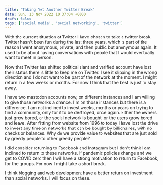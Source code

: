 ```yaml
---
title: 'Taking Yet Another Twitter Break'
date: Sun, 13 Nov 2022 10:37:04 +0000
draft: false
tags: ['social media', 'social networking', 'twitter']
---
```


With the current situation at Twitter I have chosen to take a twitter break. Twitter hasn't been fun during the last three years, which is part of the reason I went anonymous, private, and then public but anonymous again. It used to be about having conversations with people that I would eventually want to meet in person.

Now that Twitter has shifted political slant and verified account have lost their status there is little to keep me on Twitter. I see it slipping in the wrong direction and I do not want to be part of the network at the moment. I might return in a few weeks or months. For now I think that the best is just to stay away.

I have two mastodon accounts now, on different instances and I am willing to give those networks a chance. I'm on those instances but there is a difference. I am not inclined to invest weeks, months or years on trying to find a community, only for it to be destroyed, once again. Either the owners just grow bored, or the social network is bought, or the users grow bored and leave. After flitting from website from 1996 to today I have lost the drive to invest any time on networks that can be bought by billionaires, with no checks or balances. Why do we provide value to websites that are just sold by greedy people to other greedy people?

I did consider returning to Facebook and Instagram but I don't think I am inclined to return to these networks. If pandemic policies change and we get to COVID zero then I will have a strong motivation to return to Facebook, for the groups. For now I might take a short break.

I think blogging and web development have a better return on investment than social networks. I will focus on these.